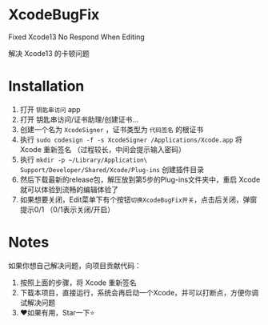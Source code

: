 # XcodeBugFix
Fixed Xcode13 No Respond When Editing

解决 Xcode13 的卡顿问题

# Installation

1. 打开 `钥匙串访问` app
2. 打开 钥匙串访问/证书助理/创建证书...
3. 创建一个名为 `XcodeSigner` ，证书类型为 `代码签名` 的根证书
4. 执行 `sudo codesign -f -s XcodeSigner /Applications/Xcode.app` 将 Xcode 重新签名 （过程较长，中间会提示输入密码）
5. 执行 `mkdir -p ~/Library/Application\ Support/Developer/Shared/Xcode/Plug-ins` 创建插件目录
6. 然后下载最新的release包，解压放到第5步的Plug-ins文件夹中，重启 Xcode 就可以体验到流畅的编辑体验了
7. 如果想要关闭，Edit菜单下有个按钮`切换XcodeBugFix开关`，点击后关闭，弹窗提示0/1 （0/1表示关闭/开启）

# Notes

如果你想自己解决问题，向项目贡献代码：
1. 按照上面的步骤，将 Xcode 重新签名
2. 下载本项目，直接运行，系统会再启动一个Xcode，并可以打断点，方便你调试解决问题
3. ❤️如果有用，Star一下⭐️ 
